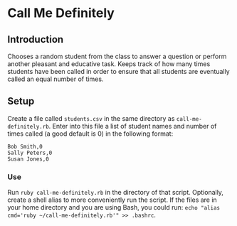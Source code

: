 # Call Me Definitely

## Introduction
Chooses a random student from the class to answer a question or perform another pleasant and educative task. Keeps track of how many times students have been called in order to ensure that all students are eventually called an equal number of times.

## Setup
Create a file called `students.csv` in the same directory as `call-me-definitely.rb`. Enter into this file a list of student names and number of times called (a good default is 0) in the following format:

```
Bob Smith,0
Sally Peters,0
Susan Jones,0
```

### Use
Run `ruby call-me-definitely.rb` in the directory of that script. Optionally, create a shell alias to more conveniently run the script. If the files are in your home directory and you are using Bash, you could run: `echo "alias cmd='ruby ~/call-me-definitely.rb'" >> .bashrc`.
